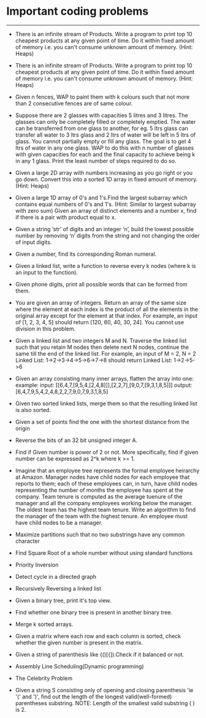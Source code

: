 # Important coding problems

---
- There is an infinite stream of Products. Write a program to print top 10 cheapest products at any given point of time. Do it within fixed amount of memory i.e. you can't consume unknown amount of memory. (Hint: Heaps)
- There is an infinite stream of Products. Write a program to print top 10 cheapest products at any given point of time. Do it within fixed amount of memory i.e. you can't consume unknown amount of memory. (Hint: Heaps)
- Given n fences, WAP to paint them with k colours such that not more than 2 consecutive fences are of same colour.
- Suppose there are 2 glasses with capacities 5 litres and 3 litres. The glasses can only be completely filled or completely emptied. The water can be transferred from one glass to another, for eg. 5 ltrs glass can transfer all water to 3 ltrs glass and 2 ltrs of water will be left in 5 ltrs of glass. You cannot partially empty or fill any glass. The goal is to get 4 ltrs of water in any one glass. WAP to do this with n number of glasses with given capacities for each and the final capacity to achieve being k in any 1 glass. Print the least number of steps required to do so.
- Given a large 2D array with numbers increasing as you go right or you go down. Convert this into a sorted 1D array in fixed amount of memory. (Hint: Heaps)
- Given a large 1D array of 0's and 1's.Find the largest subarray which contains equal numbers of 0's and 1's. (Hint: Similar to largest subarray with zero sum)
  Given an array of distinct elements and a number x, find if there is a pair with product equal to x.

- Given a string ‘str’ of digits and an integer ‘n’, build the lowest possible number by removing ‘n’ digits from the string and not changing the order of input digits.

- Given a number, find its corresponding Roman numeral.

- Given a linked list, write a function to reverse every k nodes (where k is an input to the function).

- Given phone digits, print all possible words that can be formed from them.

- You are given an array of integers. Return an array of the same size where the element at each index is the product of all the elements in the original array except for the element at that index. For example, an input of [1, 2, 3, 4, 5] should return [120, 60, 40, 30, 24]. You cannot use division in this problem.

- Given a linked list and two integers M and N. Traverse the linked list such that you retain M nodes then delete next N nodes, continue the same till the end of the linked list. For example, an input of M = 2, N = 2 Linked List: 1->2->3->4->5->6->7->8 should return Linked List: 1->2->5->6

- Given an array consisting many inner arrays, flatten the array into one: example: input: [[6,4,7,[9,5,4,[2,4,8]]],[2,2,7],[9,0,7,[9,3,1,8,5]]] output: [6,4,7,9,5,4,2,4,8,2,2,7,9,0,7,9,3,1,8,5]

- Given two sorted linked lists, merge them so that the resulting linked list is also sorted.

- Given a set of points find the one with the shortest distance from the origin

- Reverse the bits of an 32 bit unsigned integer A.

- Find if Given number is power of 2 or not. More specifically, find if given number can be expressed as 2^k where k >= 1.

- Imagine that an employee tree represents the formal employee heirarchy at Amazon. Manager nodes have child nodes for each employee that reports to them; each of these employees can, in turn, have child nodes representing the number of months the employee has spent at the company. Team tenure is computed as the average tuenure of the manager and all the company employees working below the manager. The oldest team has the highest team tenure. Write an algorithm to find the manager of the team with the highest tenure. An employee must have child nodes to be a manager.

- Maximize partitions such that no two substrings have any common character

- Find Square Root of a whole number without using standard functions

- Priority Inversion

- Detect cycle in a directed graph

- Recursively Reversing a linked list

- Given a binary tree, print it's top view.

- Find whether one binary tree is present in another binary tree.

- Merge k sorted arrays.

- Given a matrix where each row and each column is sorted, check whether the given number is present in the matrix.

- Given a string of parenthesis like {()[{]).Check if it balanced or not.

- Assembly Line Scheduling(Dynamic programming)

- The Celebrity Problem
- Given a string S consisting only of opening and closing parenthesis 'ie '(' and ')', find out the length of the longest valid(well-formed) parentheses substring. NOTE: Length of the smallest valid substring ( ) is 2.
